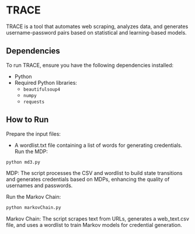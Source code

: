 # TRACE

TRACE is a tool that automates web scraping, analyzes data, and generates username-password pairs based on statistical and learning-based models.

## Dependencies

To run TRACE, ensure you have the following dependencies installed:

- Python
- Required Python libraries:
  - `beautifulsoup4`
  - `numpy`
  - `requests`

## How to Run
Prepare the input files:
- A wordlist.txt file containing a list of words for generating credentials.
Run the MDP:
```bash
python md3.py
```
MDP: The script processes the CSV and wordlist to build state transitions and generates credentials based on MDPs, enhancing the quality of usernames and passwords.

Run the Markov Chain:
```bash
python markovChain.py
```
Markov Chain: The script scrapes text from URLs, generates a web_text.csv file, and uses a wordlist to train Markov models for credential generation.
